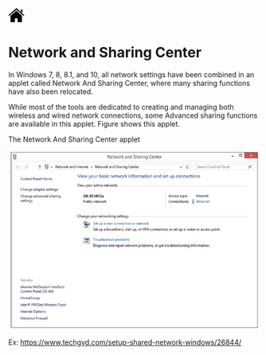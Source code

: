[![Home](/img/home.jpg)](1.6_OS_win_ControlPanel.md)

# Network and Sharing Center
In Windows 7, 8, 8.1, and 10, all network settings have been combined in an applet
called Network And Sharing Center, where many sharing functions have also been relocated.

While most of the tools are dedicated to creating and managing both wireless and
wired network connections, some Advanced sharing functions are available in this applet.
Figure shows this applet.

The Network And Sharing Center applet


![Home](/img/f1.6_CP_net.jpg)

Ex:
https://www.techgyd.com/setup-shared-network-windows/26844/




